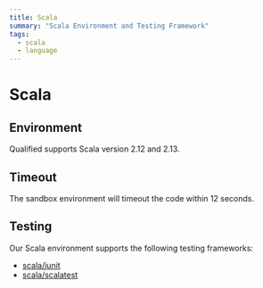 ```yaml
---
title: Scala
summary: "Scala Environment and Testing Framework"
tags:
  - scala
  - language
---
```


# Scala

## Environment

Qualified supports Scala version 2.12 and 2.13.

## Timeout

The sandbox environment will timeout the code within 12 seconds.

## Testing

Our Scala environment supports the following testing frameworks:

- [scala/junit](/reference/languages/scala/junit)
- [scala/scalatest](/reference/languages/scala/scalatest)
